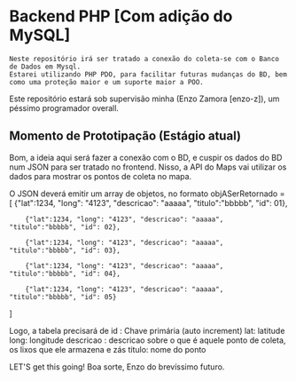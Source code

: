 # Backend PHP [Com adição do MySQL]
    Neste repositório irá ser tratado a conexão do coleta-se com o Banco de Dados em Mysql.
    Estarei utilizando PHP PDO, para facilitar futuras mudanças do BD, bem como uma proteção maior e um suporte maior a POO. 


Este repositório estará sob supervisão minha (Enzo Zamora [enzo-z]), um péssimo programador overall.



## Momento de Prototipação (Estágio atual)

Bom, a ideia aqui será fazer a conexão com o BD, e cuspir os dados do BD num JSON para ser tratado no frontend. Nisso, a API do Maps vai utilizar os dados para mostrar os pontos de coleta no mapa.

O JSON deverá emitir um array de objetos, no formato
    objASerRetornado = [ 
        {"lat":1234, "long": "4123", "descricao": "aaaaa", "titulo":"bbbbb", "id": 01}, 

        {"lat":1234, "long": "4123", "descricao": "aaaaa", "titulo":"bbbbb", "id": 02},  

        {"lat":1234, "long": "4123", "descricao": "aaaaa", "titulo":"bbbbb", "id": 03},  

        {"lat":1234, "long": "4123", "descricao": "aaaaa", "titulo":"bbbbb", "id": 04},  

        {"lat":1234, "long": "4123", "descricao": "aaaaa", "titulo":"bbbbb", "id": 05}
]

Logo, a tabela precisará de
    id : Chave primária (auto increment)
    lat: latitude
    long: longitude
    descricao : descricao sobre o que é aquele ponto de coleta, os lixos que ele armazena e zás
    titulo: nome do ponto


LET'S get this going! Boa sorte, Enzo do brevíssimo futuro. 
